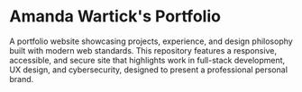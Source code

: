 # Amanda Wartick's Portfolio
A portfolio website showcasing projects, experience, and design philosophy built with modern web standards. This repository features a responsive, accessible, and secure site that highlights work in full-stack development, UX design, and cybersecurity, designed to present a professional personal brand.
